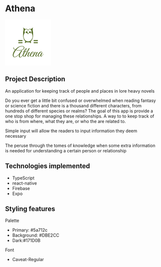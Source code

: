 # Athena 

<img src="./assets/images/logo-color.png" width=150 height=150>

## Project Description

An application for keeping track of people and places in lore heavy novels

Do you ever get a little bit confused or overwhelmed when reading fantasy or science fiction and there is a thousand different characters, from hundreds of different species or realms? The goal of this app is provide a one stop shop for managing these relationships. A way to to keep track of who is from where, what they are, or who the are related to.

Simple input will allow the readers to input information they deem necessary

The peruse through the tomes of knowledge when some extra information is needed for understanding a certain person or relationship

## Technologies implemented

- TypeScript
- react-native
- Firebase
- Expo

## Styling features

Palette
- Primary: #5a712c
- Background: #DBE2CC
- Dark:#171D0B

Font
- Caveat-Regular